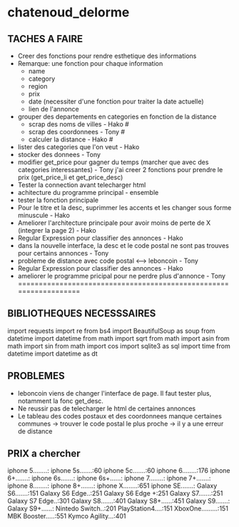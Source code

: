 # chatenoud_delorme

## TACHES A FAIRE
- Creer des fonctions pour rendre esthetique des informations
- Remarque: une fonction pour chaque information
    - name
    - category
    - region
    - prix
    - date (necessiter d'une fonction pour traiter la date actuelle)
    - lien de l'annonce
- grouper des departements en categories en fonction de la distance
    - scrap des noms de villes - Hako #
    - scrap des coordonnees - Tony #
    - calculer la distance - Hako #
- lister des categories que l'on veut - Hako
- stocker des donnees - Tony
- modifier get_price pour gagner du temps (marcher que avec des categories interessantes) - Tony
j'ai creer 2 fonctions pour prendre le prix (get_price_li et get_price_desc)
- Tester la connection avant telecharger html
- achitecture du programme principal - ensemble
- tester la fonction principale
- Pour le titre et la desc, suprimmer les accents et les changer sous forme minuscule - Hako
- Ameliorer l'architecture principale pour avoir moins de perte de X (integrer la page 2) - Hako
- Regular Expression pour classifier des annonces - Hako
- dans la nouvelle interface, la desc et le code postal ne sont pas trouves pour certains annonces - Tony
- probleme de distance avec code postal <--> leboncoin - Tony
- Regular Expression pour classifier des annonces - Hako
- ameliorer le programme pricipal pour ne perdre plus d'annonce - Tony
==================================================================


## BIBLIOTHEQUES NECESSSAIRES
import requests
import re
from bs4 import BeautifulSoup as soup
from datetime import datetime
from math import sqrt
from math import asin
from math import sin
from math import cos
import sqlite3 as sql
import time
from datetime import datetime as dt

## PROBLEMES
- leboncoin viens de changer l'interface de page. Il faut tester plus, notamment la fonc get_desc.
- Ne reussir pas de telecharger le html de certaines annonces
- Le tableau des codes postaux et des coordonnees manque certaines communes -> trouver le code postal le plus proche -> il y a une erreur de distance

## PRIX a chercher 
 
iphone 5........:
iphone 5s.......:60
iphone 5c.......:60
iphone 6........:176
iphone 6+.......:
iphone 6s.......:
iphone 6s+......:
iphone 7........:
iphone 7+.......:
iphone 8........:
iphone 8+.......:
iphone X........:651
iphone SE.......:
Galaxy S6.......:151
Galaxy S6 Edge..:251
Galaxy S6 Edge +:251
Galaxy S7.......:251
Galaxy S7 Edge..:301
Galaxy S8.......:401
Galaxy S8+......:451
Galaxy S9.......:
Galaxy S9+......:
Nintedo Switch..:201
PlayStation4....:151
XboxOne.........:151
MBK Booster.....:551
Kymco Agility...:401